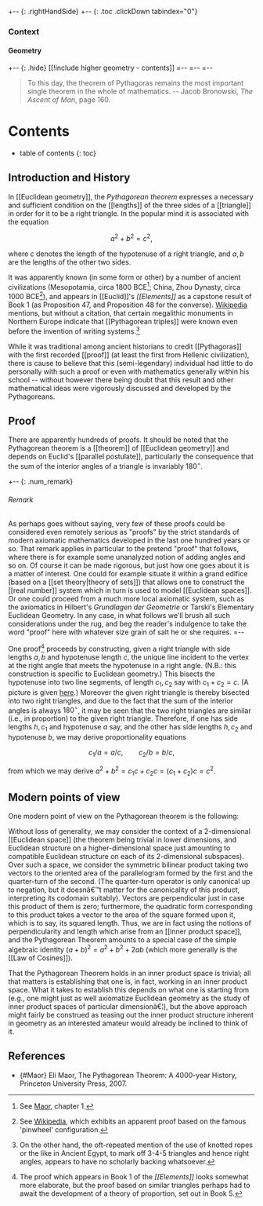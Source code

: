 

+-- {: .rightHandSide}
+-- {: .toc .clickDown tabindex="0"}
### Context
#### Geometry
+-- {: .hide}
[[!include higher geometry - contents]]
=--
=--
=--


> To this day, the theorem of Pythagoras remains the most important single theorem in the whole of mathematics. -- Jacob Bronowski, _The Ascent of Man_, page 160. 

# Contents 
* table of contents 
{: toc} 

## Introduction and History 

In [[Euclidean geometry]], the _Pythagorean theorem_ expresses a necessary and sufficient condition on the [[lengths]] of the three sides of a [[triangle]] in order for it to be a right triangle. In the popular mind it is associated with the equation 

$$a^2 + b^2 = c^2,$$ 

where $c$ denotes the length of the hypotenuse of a right triangle, and $a, b$ are the lengths of the other two sides. 

It was apparently known (in some form or other) by a number of ancient civilizations (Mesopotamia, circa 1800 BCE[^1]; China, Zhou Dynasty, circa 1000 BCE[^2]), and appears in [[Euclid]]'s _[[Elements]]_ as a capstone result of Book 1 (as Proposition 47, and Proposition 48 for the converse). [Wikipedia](http://en.wikipedia.org/wiki/Pythagorean_theorem#Pythagorean_triples) mentions, but without a citation, that certain megalithic monuments in Northern Europe indicate that [[Pythagorean triples]] were known even before the invention of writing systems.[^2.5] 

[^1]: See [Maor](#Maor), chapter 1. 
[^2]: See [Wikipedia](http://en.wikipedia.org/wiki/Zhou_Bi_Suan_Jing), which exhibits an apparent proof based on the famous 'pinwheel' configuration. 
[^2.5]: On the other hand, the oft-repeated mention of the use of knotted ropes or the like in Ancient Egypt, to mark off 3-4-5 triangles and hence right angles, appears to have no scholarly backing whatsoever. 

While it was traditional among ancient historians to credit [[Pythagoras]] with the first recorded [[proof]] (at least the first from Hellenic civilization), there is cause to believe that this (semi-legendary) individual had little to do personally with such a proof or even with mathematics generally within his school -- without however there being doubt that this result and other mathematical ideas were vigorously discussed and developed by the Pythagoreans. 

## Proof 

There are apparently hundreds of proofs. It should be noted that the Pythagorean theorem is a [[theorem]] of [[Euclidean geometry]] and depends on Euclid's [[parallel postulate]], particularly the consequence that the sum of the interior angles of a triangle is invariably $180^\circ$. 

+-- {: .num_remark} 
###### Remark 
As perhaps goes without saying, very few of these proofs could be considered even remotely serious as "proofs" by the strict standards of modern axiomatic mathematics developed in the last one hundred years or so. That remark applies in particular to the pretend "proof" that follows, where there is for example some unanalyzed notion of adding angles and so on. Of course it can be made rigorous, but just how one goes about it is a matter of interest. One could for example situate it within a grand edifice (based on a [[set theory|theory of sets]]) that allows one to construct the [[real number]] system which in turn is used to model [[Euclidean spaces]]. Or one could proceed from a much more local axiomatic system, such as the axiomatics in Hilbert's *Grundlagen der Geometrie* or Tarski's Elementary Euclidean Geometry. In any case, in what follows we'll brush all such considerations under the rug, and beg the reader's indulgence to take the word "proof" here with whatever size grain of salt he or she requires. 
=-- 

One proof[^3] proceeds by constructing, given a right triangle with side lengths $a, b$ and hypotenuse length $c$, the unique line incident to the vertex at the right angle that meets the hypotenuse in a right angle. (N.B.: this construction is specific to Euclidean geometry.) This bisects the hypotenuse into two line segments, of length $c_1, c_2$ say with $c_1 + c_2 = c$. (A picture is given [here](http://en.wikipedia.org/wiki/Pythagorean_theorem#Proof_using_similar_triangles).) Moreover the given right triangle is thereby bisected into two right triangles, and due to the fact that the sum of the interior angles is always $180^\circ$, it may be seen that the two right triangles are similar (i.e., in proportion) to the given right triangle. Therefore, if one has side lengths $h, c_1$ and hypotenuse $a$ say, and the other has side lengths $h, c_2$ and hypotenuse $b$, we may derive proportionality equations 

$$c_1/a = a/c, \qquad c_2/b = b/c,$$ 

from which we may derive $a^2 + b^2 = c_1 c + c_2 c = (c_1 + c_2)c = c^2$. 

[^3]: The proof which appears in Book 1 of the _[[Elements]]_ looks somewhat more elaborate, but the proof based on similar triangles perhaps had to await the development of a theory of proportion, set out in Book 5. 

## Modern points of view 

One modern point of view on the Pythagorean theorem is the following:

Without loss of generality, we may consider the context of a 2-dimensional [[Euclidean space]] (the theorem being trivial in lower dimensions, and Euclidean structure on a higher-dimensional space just amounting to compatible Euclidean structure on each of its 2-dimensional subspaces). Over such a space, we consider the symmetric bilinear product taking two vectors to the oriented area of the parallelogram formed by the first and the quarter-turn of the second. (The quarter-turn operator is only canonical up to negation, but it doesnâ€™t matter for the canonicality of this product, interpreting its codomain suitably). Vectors are perpendicular just in case this product of them is zero; furthermore, the quadratic form corresponding to this product takes a vector to the area of the square formed upon it, which is to say, its squared length. Thus, we are in fact using the notions of perpendicularity and length which arise from an [[inner product space]], and the Pythagorean Theorem amounts to a special case of the simple algebraic identity $(a+b)^2=a^2+b^2+2 a b$ (which more generally is the [[Law of Cosines]]).

That the Pythagorean Theorem holds in an inner product space is trivial; all that matters is establishing that one is, in fact, working in an inner product space. What it takes to establish this depends on what one is starting from (e.g., one might just as well axiomatize Euclidean geometry as the study of inner product spaces of particular dimensionâ€¦), but the above approach might fairly be construed as teasing out the inner product structure inherent in geometry as an interested amateur would already be inclined to think of it.

## References 

* {#Maor} Eli Maor, The Pythagorean Theorem: A 4000-year History, Princeton University Press, 2007. 
  
